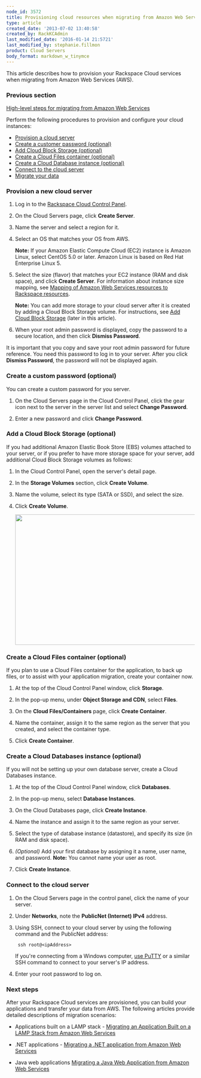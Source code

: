 ```yaml
---
node_id: 3572
title: Provisioning cloud resources when migrating from Amazon Web Services
type: article
created_date: '2013-07-02 13:40:58'
created_by: RackKCAdmin
last_modified_date: '2016-01-14 21:5721'
last_modified_by: stephanie.fillmon
product: Cloud Servers
body_format: markdown_w_tinymce
---
```


This article describes how to provision your Rackspace Cloud services when migrating from Amazon Web Services (AWS). 

### Previous section
[High-level steps for migrating from Amazon Web Services](https://www.rackspace.com/knowledge_center/article/high-level-steps-for-migrating-from-amazon-web-services)

Perform the following procedures to provision and configure your cloud instances:

- [Provision a cloud server]("#provision")
- [Create a customer password (optional)]("#root")
- [Add Cloud Block Storage (optional)]("#addblock")
- [Create a Cloud Files container (optional)]("#filecontainer")
- [Create a Cloud Database instance (optional)]("#createinstance")
- [Connect to the cloud server]("#connectserver")
- [Migrate your data]("migrate")

<a name="provision"> </a>
### Provision a new cloud server

1. Log in to the [Rackspace Cloud Control Panel](https://mycloud.rackspace.com).

2. On the Cloud Servers page, click **Create Server**.

3. Name the server and select a region for it.

4. Select an OS that matches your OS from AWS.

    **Note:** If your Amazon Elastic Compute Cloud (EC2) instance is Amazon Linux, select CentOS 5.0 or later. Amazon Linux is based on Red Hat Enterprise Linux 5.
   
5. Select the size (flavor) that matches your EC2 instance (RAM and disk space), and click **Create Server**.
    For information about instance size mapping, see [Mapping of Amazon Web Services resources to Rackspace resources](http://www.rackspace.com/knowledge_center/article/mapping-of-amazon-web-services-resources-to-rackspace-resources#instancetypes).
	
	**Note:** You can add more storage to your cloud server after it is created by adding a Cloud Block Storage volume. For instructions, see [Add Cloud Block Storage]("#addblock") (later in this article).
6. When your root admin password is displayed, copy the password to a secure location, and then click **Dismiss Password**.

<a name="root"> </a>

It is important that you copy and save your root admin password for future reference. You need this password to log in to your server. After you click **Dismiss Password**, the password will not be displayed again.

### Create a custom password (optional)

You can create a custom password for you server.

1. On the Cloud Servers page in the Cloud Control Panel, click the gear icon next to the server in the server list and select **Change Password**. 

2. Enter a new password and click **Change Password**.

<a name="addblock"> </a>
### Add a Cloud Block Storage (optional)

If you had additional Amazon Elastic Book Store (EBS) volumes attached to your server, or if you prefer to have more storage space for your server, add additional Cloud Block Storage volumes as follows:</p>

1. In the Cloud Control Panel, open the server's detail page.

2. In the **Storage Volumes** section, click **Create Volume**.

3. Name the volume, select its type (SATA or SSD), and select the size.

4. Click **Create Volume**.

    <img alt="" height="349" src="/knowledge_center/sites/default/files/field/image/Step%201-3.png" width="543" />

<a name="filecontainer"> </a>
### Create a Cloud Files container (optional)

If you plan to use a Cloud Files container for the application, to back up files, or to assist with your application migration, create your container now.

1. At the top of the Cloud Control Panel window, click **Storage**.

2. In the pop-up menu, under **Object Storage and CDN**, select **Files**.

3. On the **Cloud Files/Containers** page, click **Create Container**.

4. Name the container, assign it to the same region as the server that you created, and select the container type.

5. Click **Create Container**.


<a name="createinstance"> </a>
### Create a Cloud Databases instance (optional)

If you will not be setting up your own database server, create a Cloud Databases instance.

1. At the top of the Cloud Control Panel window, click **Databases**.

2. In the pop-up menu, select **Database Instances**. 

3. On the Cloud Databases page, click **Create Instance**.
 
4. Name the instance and assign it to the same region as your server.

5. Select the type of database instance (datastore), and specify its size (in RAM and disk space).

6. *(Optional)* Add your first database by assigning it a name, user name, and password. 
    **Note:** You cannot name your user as root.

7. Click **Create Instance**.

<a name="connectserver"> </a>
### Connect to the cloud server

1. On the Cloud Servers page in the control panel, click the name of your server. 

2. Under **Networks**, note the <strong>PublicNet (Internet) IPv4</strong> address.

3. Using SSH, connect to your cloud server by using the following command and the PublicNet address:

        ssh root@<ipAddress>

    If you're connecting from a Windows computer, [use PuTTY](http://www.rackspace.com/knowledge_center/article/connecting-to-linux-from-windows-by-using-putty) or a similar SSH command to connect to your server's IP address.

4. Enter your root password to log on.

<a name="migrate"> </a>
### Next steps

After your Rackspace Cloud services are provisioned, you can build your applications and transfer your data from AWS. The following articles provide detailed descriptions of migration scenarios:

- Applications built on a LAMP stack - [Migrating an Application Built on a LAMP Stack from Amazon Web Services](http://www.rackspace.com/knowledge_center/article/migrating-an-application-built-on-a-lamp-stack-from-amazon-web-services)

- .NET applications - [Migrating a .NET application from Amazon Web Services](http://www.rackspace.com/knowledge_center/article/migrating-a-net-application-from-amazon-web-services)

- Java web applications [Migrating a Java Web Application from Amazon Web Services](http://www.rackspace.com/knowledge_center/article/migrating-a-java-web-application-from-amazon-web-services)
